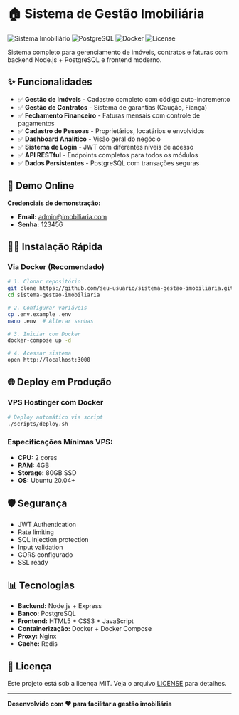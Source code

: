 # 🏠 Sistema de Gestão Imobiliária

![Sistema Imobiliário](https://img.shields.io/badge/Node.js-18+-green.svg)
![PostgreSQL](https://img.shields.io/badge/PostgreSQL-15+-blue.svg)
![Docker](https://img.shields.io/badge/Docker-Ready-blue.svg)
![License](https://img.shields.io/badge/License-MIT-yellow.svg)

Sistema completo para gerenciamento de imóveis, contratos e faturas com backend Node.js + PostgreSQL e frontend moderno.

## ✨ Funcionalidades

- ✅ **Gestão de Imóveis** - Cadastro completo com código auto-incremento
- ✅ **Gestão de Contratos** - Sistema de garantias (Caução, Fiança)
- ✅ **Fechamento Financeiro** - Faturas mensais com controle de pagamentos
- ✅ **Cadastro de Pessoas** - Proprietários, locatários e envolvidos
- ✅ **Dashboard Analítico** - Visão geral do negócio
- ✅ **Sistema de Login** - JWT com diferentes níveis de acesso
- ✅ **API RESTful** - Endpoints completos para todos os módulos
- ✅ **Dados Persistentes** - PostgreSQL com transações seguras

## 🚀 Demo Online

**Credenciais de demonstração:**
- **Email:** admin@imobiliaria.com
- **Senha:** 123456

## 🏃‍♂️ Instalação Rápida

### Via Docker (Recomendado)

```bash
# 1. Clonar repositório
git clone https://github.com/seu-usuario/sistema-gestao-imobiliaria.git
cd sistema-gestao-imobiliaria

# 2. Configurar variáveis
cp .env.example .env
nano .env  # Alterar senhas

# 3. Iniciar com Docker
docker-compose up -d

# 4. Acessar sistema
open http://localhost:3000
```

## 🌐 Deploy em Produção

### VPS Hostinger com Docker

```bash
# Deploy automático via script
./scripts/deploy.sh
```

### Especificações Mínimas VPS:
- **CPU:** 2 cores
- **RAM:** 4GB
- **Storage:** 80GB SSD
- **OS:** Ubuntu 20.04+

## 🛡️ Segurança

- JWT Authentication
- Rate limiting
- SQL injection protection
- Input validation
- CORS configurado
- SSL ready

## 📊 Tecnologias

- **Backend:** Node.js + Express
- **Banco:** PostgreSQL
- **Frontend:** HTML5 + CSS3 + JavaScript
- **Containerização:** Docker + Docker Compose
- **Proxy:** Nginx
- **Cache:** Redis

## 📄 Licença

Este projeto está sob a licença MIT. Veja o arquivo [LICENSE](../LICENSE) para detalhes.

---

**Desenvolvido com ❤️ para facilitar a gestão imobiliária**

